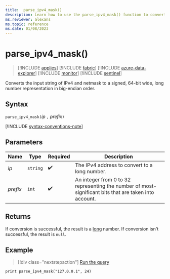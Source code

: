 ```yaml
---
title:  parse_ipv4_mask()
description: Learn how to use the parse_ipv4_mask() function to convert an IPv4 input string and netmask to a 64-bit wide long number in big-endian order.
ms.reviewer: alexans
ms.topic: reference
ms.date: 01/08/2023
---
```

# parse_ipv4_mask()

> [!INCLUDE [applies](../includes/applies-to-version/applies.md)] [!INCLUDE [fabric](../includes/applies-to-version/fabric.md)] [!INCLUDE [azure-data-explorer](../includes/applies-to-version/azure-data-explorer.md)] [!INCLUDE [monitor](../includes/applies-to-version/monitor.md)] [!INCLUDE [sentinel](../includes/applies-to-version/sentinel.md)]

Converts the input string of IPv4 and netmask to a signed, 64-bit wide, long number representation in big-endian order.

## Syntax

`parse_ipv4_mask(`*ip* `,` *prefix*`)`

[!INCLUDE [syntax-conventions-note](../includes/syntax-conventions-note.md)]

## Parameters

| Name | Type | Required | Description |
|--|--|--|--|
| *ip*| `string` |  :heavy_check_mark: | The IPv4 address to convert to a long number.|
| *prefix*| `int` |  :heavy_check_mark: | An integer from 0 to 32 representing the number of most-significant bits that are taken into account.|

## Returns

If conversion is successful, the result is a [long](scalar-data-types/long.md) number.
If conversion isn't successful, the result is `null`.

## Example

> [!div class="nextstepaction"]
> <a href="https://dataexplorer.azure.com/clusters/help/databases/Samples?query=H4sIAAAAAAAAAysoyswrUShILCpOjc8sKDOJz00sztZQMjQy1zMAQkMlHQUjE00AwjOPByYAAAA=" target="_blank">Run the query</a>

```kusto
print parse_ipv4_mask("127.0.0.1", 24)
```
